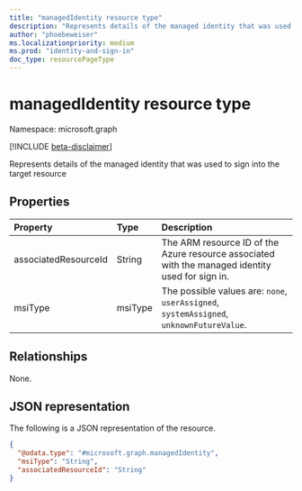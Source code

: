 ```yaml
---
title: "managedIdentity resource type"
description: "Represents details of the managed identity that was used to sign into the target resource"
author: "phoebeweiser"
ms.localizationpriority: medium
ms.prod: "identity-and-sign-in"
doc_type: resourcePageType
---
```


# managedIdentity resource type

Namespace: microsoft.graph

[!INCLUDE [beta-disclaimer](../../includes/beta-disclaimer.md)]

Represents details of the managed identity that was used to sign into the target resource

## Properties
|Property|Type|Description|
|:---|:---|:---|
|associatedResourceId|String|The ARM resource ID of the Azure resource associated with the managed identity used for sign in.|
|msiType|msiType|The possible values are: `none`, `userAssigned`, `systemAssigned`, `unknownFutureValue`.|

## Relationships
None.

## JSON representation
The following is a JSON representation of the resource.
<!-- {
  "blockType": "resource",
  "@odata.type": "microsoft.graph.managedIdentity"
}
-->
``` json
{
  "@odata.type": "#microsoft.graph.managedIdentity",
  "msiType": "String",
  "associatedResourceId": "String"
}
```

